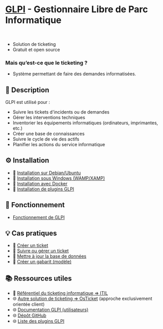 # [GLPI](https://glpi-project.org/) - Gestionnaire Libre de Parc Informatique
<br>

- Solution de ticketing
- Gratuit et open source

### Mais qu’est-ce que le ticketing ?

- Système permettant de faire des demandes informatisées.


## 📌 Description

GLPI est utilisé pour :

- Suivre les tickets d'incidents ou de demandes
- Gérer les interventions techniques
- Inventorier les équipements informatiques (ordinateurs, imprimantes, etc.)
- Créer une base de connaissances
- Suivre le cycle de vie des actifs
- Planifier les actions du service informatique


## ⚙️ Installation

- 📓 [Installation sur Debian/Ubuntu](/outils/glpi/installation/debian)
- 📓 [Installation sous Windows (WAMP/XAMP)](/outils/glpi/installation/windows)
- 📓 [Installation avec Docker](/outils/glpi/installation/docker)
- 📓 [Installation de plugins GLPI](/outils/glpi/installation/plugins)


## 🧭 Fonctionnement

- [Fonctionnement de GLPI](/outils/glpi/fonctionnement-glpi)


## 💡 Cas pratiques

- 📓 [Créer un ticket](/outils/glpi/situation/creer-ticket)
- 📓 [Suivre ou gérer un ticket](/outils/glpi/situation/suivre-ticket)
- 📓 [Mettre à jour la base de données](/outils/glpi/situation/maj-base)
- 📓 [Créer un gabarit (modèle)](/outils/glpi/situation/gabarit-reponse)


## 📚 Ressources utiles

- 📓 [Référentiel du ticketing informatique => ITIL](/outils/itil/itil)
- 🌐 [Autre solution de ticketing => OsTicket](https://osticket.com/) (approche exclusivement orientée client)
- 🌐 [Documentation GLPI (utilisateurs)](https://glpi-user-documentation.readthedocs.io/fr/latest/index.html)
- 🌐 [Dépôt GitHub](https://github.com/glpi-project/glpi)
- 🌐 [Liste des plugins GLPI](https://plugins.glpi-project.org/#/)